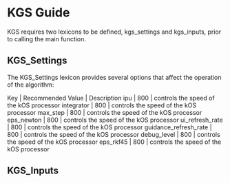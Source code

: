 # KGS Guide

KGS requires two lexicons to be defined, kgs_settings and kgs_inputs, prior to calling the main function.

## KGS_Settings

The KGS_Settings lexicon provides several options that affect the operation of the algorithm:

Key                   | Recommended Value | Description
ipu                   |               800 | controls the speed of the kOS processor
integrator            |               800 | controls the speed of the kOS processor
max_step              |               800 | controls the speed of the kOS processor
eps_newton            |               800 | controls the speed of the kOS processor
ui_refresh_rate       |               800 | controls the speed of the kOS processor
guidance_refresh_rate |               800 | controls the speed of the kOS processor
debug_level           |               800 | controls the speed of the kOS processor
eps_rkf45             |               800 | controls the speed of the kOS processor

## KGS_Inputs
